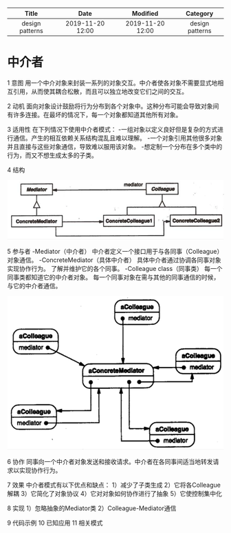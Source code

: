 | Title                | Date             | Modified         | Category          |
|:--------------------:|:----------------:|:----------------:|:-----------------:|
| design patterns      | 2019-11-20 12:00 | 2019-11-20 12:00 | design patterns   |

# 中介者


1 意图
用一个中介对象来封装一系列的对象交互。中介者使各对象不需要显式地相互引用，从而使其耦合松散，而且可以独立地改变它们之间的交互。

2 动机
面向对象设计鼓励将行为分布到各个对象中。这种分布可能会导致对象间有许多连接。在最坏的情况下，每一个对象都知道其他所有对象。

3 适用性
在下列情况下使用中介者模式：
-一组对象以定义良好但是复杂的方式进行通信。产生的相互依赖关系结构混乱且难以理解。
-一个对象引用其他很多对象并且直接与这些对象通信，导致难以服用该对象。
-想定制一个分布在多个类中的行为，而又不想生成太多的子类。

4 结构


![](./images/mediator.png)

5 参与者
-Mediator（中介者）
中介者定义一个接口用于与各同事（Colleague）对象通信。
-ConcreteMediator（具体中介者）
具体中介者通过协调各同事对象实现协作行为。
了解并维护它的各个同事。
-Colleague class（同事类）
每一个同事类都知道它的中介者对象。
每一个同事对象在需与其他的同事通信的时候，与它的中介者通信。


![](./images/mediator-02.png)

6 协作
同事向一个中介者对象发送和接收请求。中介者在各同事间适当地转发请求以实现协作行为。

7 效果
中介者模式有以下优点和缺点：
1）减少了子类生成
2）它将各Colleague解耦
3）它简化了对象协议
4）它对对象如何协作进行了抽象
5）它使控制集中化


8 实现
1）忽略抽象的Mediator类
2）Colleague-Mediator通信

9 代码示例
10 已知应用
11 相关模式

